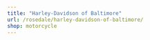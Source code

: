 ```yaml
---
title: "Harley-Davidson of Baltimore"
url: /rosedale/harley-davidson-of-baltimore/
shop: motorcycle
---
```

